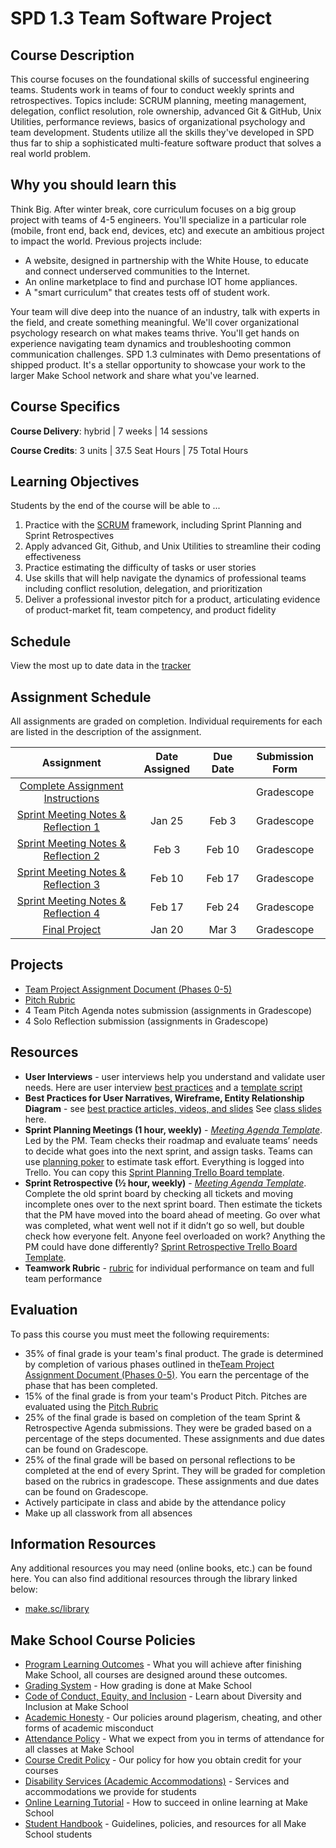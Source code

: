 # SPD 1.3 Team Software Project

## Course Description

This course focuses on the foundational skills of successful engineering teams. Students work in teams of four to conduct weekly sprints and retrospectives. Topics include: SCRUM planning, meeting management, delegation, conflict resolution, role ownership, advanced Git & GitHub, Unix Utilities, performance reviews, basics of organizational psychology and team development. Students utilize all the skills they've developed in SPD thus far to ship a sophisticated multi-feature software product that solves a real world problem.

## Why you should learn this

Think Big. After winter break, core curriculum focuses on a big group project with teams of 4-5 engineers. You'll specialize in a particular role (mobile, front end, back end, devices, etc) and execute an ambitious project to impact the world. Previous projects include:
  - A website, designed in partnership with the White House, to educate and connect underserved communities to the Internet.
  - An online marketplace to find and purchase IOT home appliances.
  - A "smart curriculum" that creates tests off of student work.

Your team will dive deep into the nuance of an industry, talk with experts in the field, and create something meaningful. We'll cover organizational psychology research on what makes teams thrive. You'll get hands on experience navigating team dynamics and troubleshooting common communication challenges. SPD 1.3 culminates with Demo presentations of shipped product. It's a stellar opportunity to showcase your work to the larger Make School network and share what you've learned.

## Course Specifics

**Course Delivery**: hybrid | 7 weeks | 14 sessions

**Course Credits**: 3 units | 37.5 Seat Hours | 75 Total Hours

## Learning Objectives

Students by the end of the course will be able to ...

1. Practice with the [SCRUM](https://www.scrum.org/) framework, including Sprint Planning and Sprint Retrospectives
1. Apply advanced Git, Github, and Unix Utilities to streamline their coding effectiveness
1. Practice estimating the difficulty of tasks or user stories
1. Use skills that will help navigate the dynamics of professional teams including conflict resolution, delegation, and prioritization
1. Deliver a professional investor pitch for a product, articulating evidence of product-market fit, team competency, and product fidelity




## Schedule

View the most up to date data in the [tracker](https://docs.google.com/spreadsheets/d/14_e8X4dN6oiz0LCynOnUjhqscW5ZsmIPtq9mbOB5pco/edit#gid=786022362)

<!-- tabs:end -->

[Intro to Teamwork]: https://docs.google.com/presentation/d/1ehSK9CTPBujP9Lh_hbp1palaxyCsGRR2nfKe02IX48Q/edit#slide=id.g6dae1e4920_0_0
[LARA]: https://docs.google.com/document/d/1HmKXUw8kXCwR6BwqRR2zxWvxc0JdnxLEbCmfACAuFao/edit 
[Sprint Retrospectives]: https://docs.google.com/presentation/d/1JsqI_SFi1245W0hwrMXbCA7SB1LdXsDuVqF_TM-6DVk/edit
[Sprint Planning & Kan Ban]: https://docs.google.com/presentation/u/1/d/1-qvGuVmZSdNiimUoFY-FXIDzAAyCY4NdLJso7LmI6NQ/edit
[Git Collaboration]:  https://github.com/Make-School-Courses/Core-Git-Branching
[Teamwork Performance]: https://docs.google.com/document/u/1/d/1d-K-DCbIvCOfmqIeoTAjoTg3LmiqXZc-RsTnIi3WAUg/edit
[Industry Contacts]: https://docs.google.com/presentation/d/1g4FuBBQIBLJ30eGXD9YsDjK2PaNUnrg6a60ip0WBc6A/edit#slide=id.g40f6408b0c_0_5
[5 Dysfunctions of a Team]: https://docs.google.com/presentation/d/18zlL6NbjAS86ZTfi045bTjBbn1BiqnmuC9wrX2wq9L8/edit?folder=1C4S2rBRlIpFZLdYD1qg1VXbVaC_XzSJD#slide=id.p
[Investor Pitchdecks]: https://docs.google.com/presentation/d/1BYsmchzoaEG3WQXHHqlVgRPYsXuRqg3s-c-e1QbPKdk/edit#slide=id.g4ef26aab2e_0_0
[6 Thinking Hats]: https://www.mindtools.com/pages/article/newTED_07.htm

## Assignment Schedule

All assignments are graded on completion. Individual requirements for each are listed in the description of the assignment. 

|         Assignment                         | Date Assigned |   Due Date   |            Submission Form           |
|:------------------------------------------:|:-------------:|:------------:|:------------------------------------:|
| [Complete Assignment Instructions]         |               |              | Gradescope
| [Sprint Meeting Notes & Reflection 1]      |  Jan 25       |  Feb 3      | Gradescope  |
| [Sprint Meeting Notes & Reflection 2]      |  Feb 3        |  Feb 10      | Gradescope  |
| [Sprint Meeting Notes & Reflection 3]      |  Feb 10       |  Feb 17      | Gradescope  |
| [Sprint Meeting Notes & Reflection 4]      |  Feb 17       |  Feb 24       | Gradescope  |
| [Final Project]                            |  Jan 20       |  Mar 3       | Gradescope  |

[Complete Assignment Instructions]: https://docs.google.com/document/d/1YDo1MzGOKieYouBfuKFHnEN0cn-uIYnLnZX0pUUVdz4/edit
[Sprint Meeting Notes & Reflection 1]: https://www.gradescope.com/courses/223474/assignments
[Sprint Meeting Notes & Reflection 2]: https://www.gradescope.com/courses/223474/assignments
[Sprint Meeting Notes & Reflection 3]: https://www.gradescope.com/courses/223474/assignments
[Sprint Meeting Notes & Reflection 4]: https://www.gradescope.com/courses/223474/assignments
[Final Project]: https://docs.google.com/document/d/1YDo1MzGOKieYouBfuKFHnEN0cn-uIYnLnZX0pUUVdz4/edit

## Projects

  - [Team Project Assignment Document (Phases 0-5)](https://docs.google.com/document/d/1YDo1MzGOKieYouBfuKFHnEN0cn-uIYnLnZX0pUUVdz4/edit)
  - [Pitch Rubric](https://github.com/Make-School-Courses/SPD-1.3-Team-Software-Project/blob/master/Assignments/03-pitch-deck.md)
  - 4 Team Pitch Agenda notes submission (assignments in Gradescope)
  - 4 Solo Reflection submission (assignments in Gradescope)

## Resources

- **User Interviews** - user interviews help you understand and validate user needs. Here are user interview [best practices](https://docs.google.com/presentation/d/1xtUGbErF315eKkvVAstTnWzoXLmpygtf6YGTEMYwg_A/edit#slide=id.p) and a [template script](https://docs.google.com/document/d/1uRRKejC3Ullk5vdw9P1SHmE56CGkekH2dIaoBV9ISeM/edit)
- **Best Practices for User Narratives, Wireframe, Entity Relationship Diagram** - see [best practice articles, videos, and slides](https://docs.google.com/document/d/1uCxdv8N0TltGNS1YLOS8SkD0uLcir0Wg2I9pxS_PL_w/edit#) See [class slides](https://docs.google.com/presentation/d/1ALBDn3bIycimyvnB6fEOAMadDOCA4wmoOO9Z-lpBRsM/edit#slide=id.g3e71f5355a_0_26) here.
- **Sprint Planning Meetings (1 hour, weekly)** - *[Meeting Agenda Template](https://docs.google.com/document/d/1NWpazHGgOmbilSfwwFRCU5e0gQHaEAfyJX41XEGJZf8/edit)*. Led by the PM. Team checks their roadmap and evaluate teams’ needs to decide what goes into the next sprint, and assign tasks. Teams can use [planning poker](https://en.wikipedia.org/wiki/Planning_poker) to estimate task effort. Everything is logged into Trello. You can copy this [Sprint Planning Trello Board template](https://trello.com/b/AU9r774H/kanban-board-template).
- **Sprint Retrospective (½ hour, weekly)** - *[Meeting Agenda Template](https://docs.google.com/document/d/1NWpazHGgOmbilSfwwFRCU5e0gQHaEAfyJX41XEGJZf8/edit)*. Complete the old sprint board by checking all tickets and moving incomplete ones over to the next sprint board. Then estimate the tickets that the PM have moved into the board ahead of meeting. Go over what was completed, what went well not if it didn’t go so well, but double check how everyone felt. Anyone feel overloaded on work? Anything the PM could have done differently? [Sprint Retrospective Trello Board Template](https://trello.com/b/qRzOdBvj/eng-retro-board-template).
- **Teamwork Rubric** - [rubric](https://docs.google.com/document/d/1d-K-DCbIvCOfmqIeoTAjoTg3LmiqXZc-RsTnIi3WAUg/edit) for individual performance on team and full team performance

## Evaluation
To pass this course you must meet the following requirements:

- 35% of final grade is your team's final product. The grade is determined by completion of various phases outlined in the[Team Project Assignment Document (Phases 0-5)](https://docs.google.com/document/d/1YDo1MzGOKieYouBfuKFHnEN0cn-uIYnLnZX0pUUVdz4/edit). You earn the percentage of the phase that has been completed.
- 15% of the final grade is from your team's Product Pitch. Pitches are evaluated using the [Pitch Rubric](https://github.com/Make-School-Courses/SPD-1.3-Team-Software-Project/blob/master/Assignments/03-pitch-deck.md)
- 25% of the final grade is based on completion of the team Sprint & Retrospective Agenda submissions. They were be graded based on a percentage of the steps documented. These assignments and due dates can be found on Gradescope.
- 25% of the final grade will be based on personal reflections to be completed at the end of every Sprint. They will be graded for completion based on the rubrics in gradescope. These assignments and due dates can be found on Gradescope.
- Actively participate in class and abide by the attendance policy
- Make up all classwork from all absences

## Information Resources

Any additional resources you may need (online books, etc.) can be found here. You can also find additional resources through the library linked below:

- [make.sc/library](http://make.sc/library)

## Make School Course Policies

- [Program Learning Outcomes](https://make.sc/program-learning-outcomes) - What you will achieve after finishing Make School, all courses are designed around these outcomes.
- [Grading System](https://make.sc/grading-system) - How grading is done at Make School
- [Code of Conduct, Equity, and Inclusion](https://make.sc/code-of-conduct) - Learn about Diversity and Inclusion at Make School
- [Academic Honesty](https://make.sc/academic-honesty-policy) - Our policies around plagerism, cheating, and other forms of academic misconduct
- [Attendance Policy](https://make.sc/attendance-policy) - What we expect from you in terms of attendance for all classes at Make School
- [Course Credit Policy](https://make.sc/course-credit-policy) - Our policy for how you obtain credit for your courses
- [Disability Services (Academic Accommodations)](https://make.sc/disability-services) - Services and accommodations we provide for students
- [Online Learning Tutorial](https://make.sc/online-learning-tutorial) - How to succeed in online learning at Make School
- [Student Handbook](https://make.sc/student-handbook) - Guidelines, policies, and resources for all Make School students


